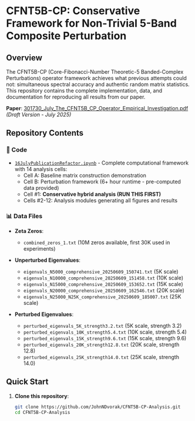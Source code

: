 # CFNT5B-CP: Conservative Framework for Non-Trivial 5-Band Composite Perturbation

## Overview

The CFNT5B-CP (Core-Fibonacci-Number Theoretic-5 Banded-Complex Perturbations) operator framework achieves what previous attempts could not: simultaneous spectral accuracy and authentic random matrix statistics. This repository contains the complete implementation, data, and documentation for reproducing all results from our paper.

**Paper**: [301730_July_The_CFNT5B_CP_Operator_Empirical_Investigation.pdf](301730_July_The_CFNT5B_CP_Operator_Empirical_Investigation_New_Complete_Rewrite.pdf) *(Draft Version - July 2025)*

## Repository Contents

### 📁 Code
- [`16JulyPublicationRefactor.ipynb`](16JulyPublicationRefactor.ipynb) - Complete computational framework with 14 analysis cells:
  - Cell A: Baseline matrix construction demonstration
  - Cell B: Perturbation framework (6+ hour runtime - pre-computed data provided)
  - Cell #1: **Conservative hybrid analysis (RUN THIS FIRST)**
  - Cells #2-12: Analysis modules generating all figures and results

### 📊 Data Files
- **Zeta Zeros**: 
  - `combined_zeros_1.txt` (10M zeros available, first 30K used in experiments)
  
- **Unperturbed Eigenvalues**: 
  - `eigenvals_N5000_comprehensive_20250609_150741.txt` (5K scale)
  - `eigenvals_N10000_comprehensive_20250609_151458.txt` (10K scale)
  - `eigenvals_N15000_comprehensive_20250609_153652.txt` (15K scale)
  - `eigenvals_N20000_comprehensive_20250609_162546.txt` (20K scale)
  - `eigenvals_N25000_N25K_comprehensive_20250609_185007.txt` (25K scale)
  
- **Perturbed Eigenvalues**:
  - `perturbed_eigenvals_5K_strength3.2.txt` (5K scale, strength 3.2)
  - `perturbed_eigenvals_10K_strength5.4.txt` (10K scale, strength 5.4)
  - `perturbed_eigenvals_15K_strength9.6.txt` (15K scale, strength 9.6)
  - `perturbed_eigenvals_20K_strength12.8.txt` (20K scale, strength 12.8)
  - `perturbed_eigenvals_25K_strength14.0.txt` (25K scale, strength 14.0)

## Quick Start

1. **Clone this repository**:
   ```bash
   git clone https://github.com/JohnNDvorak/CFNT5B-CP-Analysis.git
   cd CFNT5B-CP-Analysis
